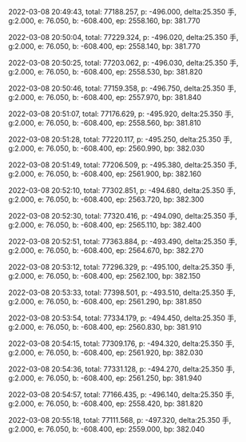 2022-03-08 20:49:43, total: 77188.257, p: -496.000, delta:25.350 手, g:2.000, e: 76.050, b: -608.400, ep: 2558.160, bp: 381.770

2022-03-08 20:50:04, total: 77229.324, p: -496.020, delta:25.350 手, g:2.000, e: 76.050, b: -608.400, ep: 2558.140, bp: 381.770

2022-03-08 20:50:25, total: 77203.062, p: -496.030, delta:25.350 手, g:2.000, e: 76.050, b: -608.400, ep: 2558.530, bp: 381.820

2022-03-08 20:50:46, total: 77159.358, p: -496.750, delta:25.350 手, g:2.000, e: 76.050, b: -608.400, ep: 2557.970, bp: 381.840

2022-03-08 20:51:07, total: 77176.629, p: -495.920, delta:25.350 手, g:2.000, e: 76.050, b: -608.400, ep: 2558.560, bp: 381.810

2022-03-08 20:51:28, total: 77220.117, p: -495.250, delta:25.350 手, g:2.000, e: 76.050, b: -608.400, ep: 2560.990, bp: 382.030

2022-03-08 20:51:49, total: 77206.509, p: -495.380, delta:25.350 手, g:2.000, e: 76.050, b: -608.400, ep: 2561.900, bp: 382.160

2022-03-08 20:52:10, total: 77302.851, p: -494.680, delta:25.350 手, g:2.000, e: 76.050, b: -608.400, ep: 2563.720, bp: 382.300

2022-03-08 20:52:30, total: 77320.416, p: -494.090, delta:25.350 手, g:2.000, e: 76.050, b: -608.400, ep: 2565.110, bp: 382.400

2022-03-08 20:52:51, total: 77363.884, p: -493.490, delta:25.350 手, g:2.000, e: 76.050, b: -608.400, ep: 2564.670, bp: 382.270

2022-03-08 20:53:12, total: 77296.329, p: -495.100, delta:25.350 手, g:2.000, e: 76.050, b: -608.400, ep: 2562.100, bp: 382.150

2022-03-08 20:53:33, total: 77398.501, p: -493.510, delta:25.350 手, g:2.000, e: 76.050, b: -608.400, ep: 2561.290, bp: 381.850

2022-03-08 20:53:54, total: 77334.179, p: -494.450, delta:25.350 手, g:2.000, e: 76.050, b: -608.400, ep: 2560.830, bp: 381.910

2022-03-08 20:54:15, total: 77309.176, p: -494.320, delta:25.350 手, g:2.000, e: 76.050, b: -608.400, ep: 2561.920, bp: 382.030

2022-03-08 20:54:36, total: 77331.128, p: -494.270, delta:25.350 手, g:2.000, e: 76.050, b: -608.400, ep: 2561.250, bp: 381.940

2022-03-08 20:54:57, total: 77166.435, p: -496.140, delta:25.350 手, g:2.000, e: 76.050, b: -608.400, ep: 2558.420, bp: 381.820

2022-03-08 20:55:18, total: 77111.568, p: -497.320, delta:25.350 手, g:2.000, e: 76.050, b: -608.400, ep: 2559.000, bp: 382.040